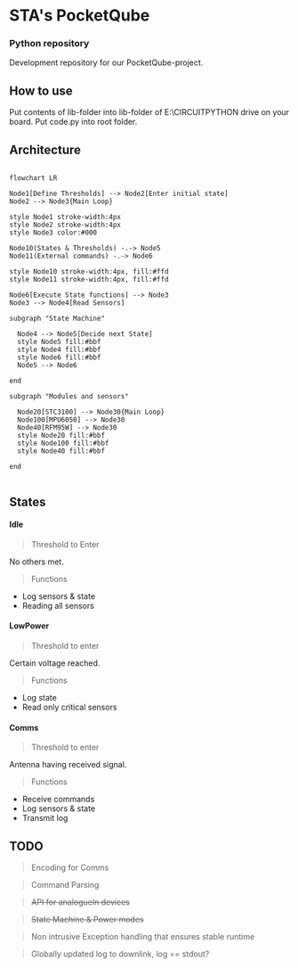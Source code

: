 # STA's PocketQube
### Python repository

Development repository for our PocketQube-project.

## How to use

Put contents of lib-folder into lib-folder of E:\CIRCUITPYTHON drive on your board. 
Put code.py into root folder.

## Architecture

```mermaid

flowchart LR

Node1[Define Thresholds] --> Node2[Enter initial state]
Node2 --> Node3{Main Loop}

style Node1 stroke-width:4px
style Node2 stroke-width:4px
style Node3 color:#000

Node10(States & Thresholds) -.-> Node5
Node11(External commands) -.-> Node6

style Node10 stroke-width:4px, fill:#ffd
style Node11 stroke-width:4px, fill:#ffd

Node6[Execute State functions] --> Node3
Node3 --> Node4[Read Sensors]

subgraph "State Machine"
  
  Node4 --> Node5[Decide next State] 
  style Node5 fill:#bbf
  style Node4 fill:#bbf
  style Node6 fill:#bbf
  Node5 --> Node6

end

subgraph "Modules and sensors"
  
  Node20[STC3100] --> Node30{Main Loop}
  Node100[MPU6050] --> Node30
  Node40[RFM95W] --> Node30
  style Node20 fill:#bbf
  style Node100 fill:#bbf
  style Node40 fill:#bbf

end
  

```
## States

#### Idle

> Threshold to Enter

No others met.

> Functions
* Log sensors & state
* Reading all sensors

#### LowPower

> Threshold to enter

Certain voltage reached.

> Functions
* Log state
* Read only critical sensors

#### Comms

> Threshold to enter

Antenna having received signal.

> Functions
* Receive commands
* Log sensors & state
* Transmit log






## TODO

> Encoding for Comms

> Command Parsing

> ~~API for analogueIn devices~~

> ~~State Machine & Power modes~~

> Non intrusive Exception handling that ensures stable runtime

> Globally updated log to downlink, log == stdout?
